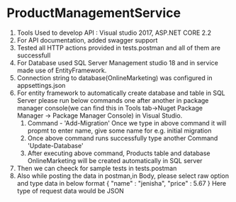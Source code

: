 # ProductManagementService

1. Tools Used to develop API : Visual studio 2017, ASP.NET CORE 2.2
2. For API documentation, added swagger support
3. Tested all HTTP actions provided in tests.postman and all of them are successfull
4. For Database used SQL Server Management studio 18 and in service made use of EntityFramework.
5. Connection string to database(OnlineMarketing) was configured in appsettings.json
6. For entity framework to automatically create database and table in SQL Server please run below commands one after another in package manager console(we can find this in Tools tab->Nuget Package Manager -> Package Manager Console) in Visual Studio.
   1. Command - 'Add-Migration'
      Once we type in above command it will propmt to enter name, give some name for e.g. initial migration
   2. Once above command runs successfully type another Command 'Update-Database'
   3. After executing above command, Products table and database OnlineMarketing will be created automatically in SQL server
7. Then we can cheeck for sample tests in tests.postman
8. Also while posting the data in postman,in Body, please select raw option and type data in below format
   {
    "name" : "jenisha",
    "price" : 5.67
   }
  Here type of request data would be JSON
 
